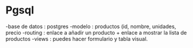 # Pgsql


-base de datos : postgres
-modelo : productos (id, nombre, unidades, precio
-routing : enlace a añadir un producto + enlace a mostrar la lista de productos
-views : puedes hacer formulario y tabla visual.
